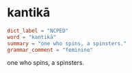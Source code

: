 # kantikā

``` toml
dict_label = "NCPED"
word = "kantikā"
summary = "one who spins, a spinsters."
grammar_comment = "feminine"
```

one who spins, a spinsters.

